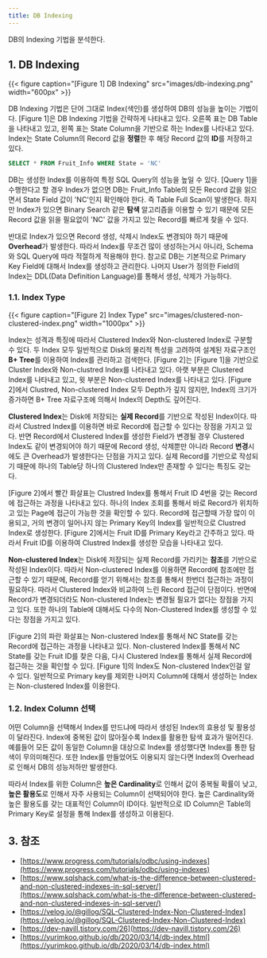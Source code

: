 ```yaml
---
title: DB Indexing
---
```


DB의 Indexing 기법을 분석한다.

## 1. DB Indexing

{{< figure caption="[Figure 1] DB Indexing" src="images/db-indexing.png" width="600px" >}}

DB Indexing 기법은 단어 그대로 Index(색인)를 생성하여 DB의 성능을 높이는 기법이다. [Figure 1]은 DB Indexing 기법을 간략하게 나타내고 있다. 오른쪽 표는 DB Table을 나타내고 있고, 왼쪽 표는 State Column을 기반으로 하는 Index를 나타내고 있다. Index는 State Column의 Record 값을 **정렬**한 후 해당 Record 값의 **ID**를 저장하고 있다.

```sql {caption="[Query 1] Select, Where 단일 조건문"}
SELECT * FROM Fruit_Info WHERE State = 'NC'
```

DB는 생성한 Index를 이용하여 특정 SQL Query의 성능을 높일 수 있다. [Query 1]을 수행한다고 할 경우 Index가 없으면 DB는 Fruit_Info Table의 모든 Record 값을 읽으면서 State Field 값이 'NC'인지 확인해야 한다. 즉 Table Full Scan이 발생한다. 하지만 Index가 있으면 Binary Search 같은 **탐색** 알고리즘을 이용할 수 있기 때문에 모든 Record 값을 읽을 필요없이 'NC' 값을 가지고 있는 Record를 빠르게 찾을 수 있다.

반대로 Index가 있으면 Record 생성, 삭제시 Index도 변경되야 하기 때문에 **Overhead**가 발생한다. 따라서 Index를 무조건 많이 생성하는거시 아니라, Schema와 SQL Query에 따라 적절하게 적용해야 한다. 참고로 DB는 기본적으로 Primary Key Field에 대해서 Index를 생성하고 관리한다. 나머지 User가 정의한 Field의 Index는 DDL(Data Definition Language)를 통해서 생성, 삭제가 가능하다.

### 1.1. Index Type

{{< figure caption="[Figure 2] Index Type" src="images/clustered-non-clustered-index.png" width="1000px" >}}

Index는 성격과 특징에 따라서 Clustered Index와 Non-clustered Index로 구분할 수 있다. 두 Index 모두 일반적으로 Disk의 물리적 특성을 고려하여 설계된 자료구조인 **B+ Tree**를 이용하여 Index를 관리하고 검색한다. [Figure 2]는 [Figure 1]을 기반으로 Cluster Index와 Non-clustred Index를 나타내고 있다. 아랫 부분은 Clustered Index를 나타내고 있고, 윗 부분은 Non-clustered Index를 나타내고 있다. [Figure 2]에서 Clustred, Non-clustered Index 모두 Depth가 깊지 않지만, Index의 크기가 증가하면 B+ Tree 자료구조에 의해서 Index의 Depth도 깊어진다.

**Clustered Index**는 Disk에 저장되는 **실제 Record**를 기반으로 작성된 Index이다. 따라서 Clustred Index를 이용하면 바로 Record에 접근할 수 있다는 장점을 가지고 있다. 반면 Record에서 Clustered Index를 생성한 Field가 변경될 경우 Clustered Index도 같이 변경되어야 하기 때문에 Record 생성, 삭제뿐만 아니라 Record **변경**시에도 큰 Overhead가 발생한다는 단점을 가지고 있다. 실제 Record를 기반으로 작성되기 때문에 하나의 Table당 하나의 Clustered Index만 존재할 수 있다는 특징도 갖는다.

[Figure 2]에서 빨간 화살표는 Clustred Index를 통해서 Fruit ID 4번을 갖는 Record에 접근하는 과정을 나타내고 있다. 하나의 Index 조회를 통해서 바로 Record가 위치하고 있는 Page에 접근이 가능한 것을 확인할 수 있다. Record에 접근할때 가장 많이 이용되고, 거의 변경이 일어나지 않는 Primary Key의 Index를 일반적으로 Clustred Index로 생성한다. [Figure 2]에서는 Fruit ID를 Primary Key라고 간주하고 있다. 따라서 Fruit ID를 이용하여 Clustred Index를 생성한 모습을 나타내고 있다.

**Non-clustered Index**는 Disk에 저장되는 실제 Record를 가리키는 **참조**를 기반으로 작성된 Index이다. 따라서 Non-clustered Index를 이용하면 Record에 참조에만 접근할 수 있기 때문에, Record를 얻기 위해서는 참조를 통해서 한번더 접근하는 과정이 필요하다. 따라서 Clustered Index와 비교하여 느린 Record 접근이 단점이다. 반면에 Record가 변경되더라도 Non-clustered Index는 변경될 필요가 없다는 장점을 가지고 있다. 또한 하나의 Table에 대해서도 다수의 Non-Clustered Index를 생성할 수 있다는 장점을 가지고 있다.

[Figure 2]의 파란 화살표는 Non-clustered Index를 통해서 NC State를 갖는 Record에 접근하는 과정을 나타내고 있다. Non-clustered Index를 통해서 NC State를 갖는 Fruit ID를 찾은 다음, 다시 Clustered Index를 통해서 실제 Record에 접근하는 것을 확인할 수 있다. [Figure 1]의 Index도 Non-clustered Index인걸 알 수 있다. 일반적으로 Primary key를 제외한 나머지 Column에 대해서 생성하는 Index는 Non-clustered Index를 이용한다.

### 1.2. Index Column 선택

어떤 Column을 선택해서 Index를 만드냐에 따라서 생성된 Index의 효용성 및 활용성이 달라진다. Index에 중복된 값이 많아질수록 Index를 활용한 탐색 효과가 떨어진다. 예를들어 모든 값이 동일한 Column을 대상으로 Index를 생성했다면 Index를 통한 탐색이 무의미해진다. 또한 Index를 만들었어도 이용되지 않는다면 Index의 Overhead로 인해서 DB의 성능저하만 발생한다.

따라서 Index를 위한 Column은 **높은 Cardinality**로 인해서 값이 중복될 확률이 낮고, **높은 활용도**로 인해서 자주 사용되는 Column이 선택되어야 한다. 높은 Cardinality와 높은 활용도를 갖는 대표적인 Column이 ID이다. 일반적으로 ID Column은 Table의 Primary Key로 설정을 통해 Index를 생성하고 이용된다.

## 3. 참조

* [https://www.progress.com/tutorials/odbc/using-indexes](https://www.progress.com/tutorials/odbc/using-indexes)
* [https://www.sqlshack.com/what-is-the-difference-between-clustered-and-non-clustered-indexes-in-sql-server/](https://www.sqlshack.com/what-is-the-difference-between-clustered-and-non-clustered-indexes-in-sql-server/)
* [https://velog.io/@gillog/SQL-Clustered-Index-Non-Clustered-Index](https://velog.io/@gillog/SQL-Clustered-Index-Non-Clustered-Index)
* [https://dev-navill.tistory.com/26](https://dev-navill.tistory.com/26)
* [https://yurimkoo.github.io/db/2020/03/14/db-index.html](https://yurimkoo.github.io/db/2020/03/14/db-index.html)
